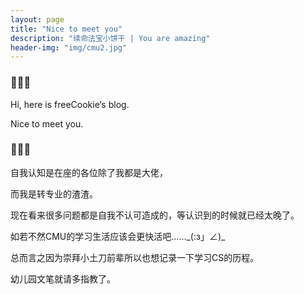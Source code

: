 ```yaml
---
layout: page
title: "Nice to meet you"
description: "续命法宝小饼干 | You are amazing"
header-img: "img/cmu2.jpg"
---
```


### 🍪🍪🍪

Hi, here is freeCookie‘s blog.

Nice to meet you. 

### 🍪🍪🍪

自我认知是在座的各位除了我都是大佬，

而我是转专业的渣渣。

现在看来很多问题都是自我不认可造成的，等认识到的时候就已经太晚了。

如若不然CMU的学习生活应该会更快活吧…..._(:з」∠)\_

总而言之因为崇拜小土刀前辈所以也想记录一下学习CS的历程。

幼儿园文笔就请多指教了。